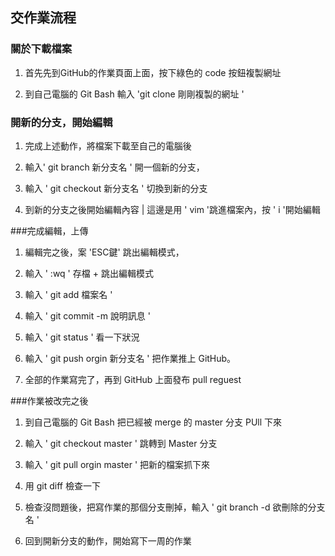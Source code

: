 ## 交作業流程
  
### 關於下載檔案
  
1. 首先先到GitHub的作業頁面上面，按下綠色的 code 按鈕複製網址
  
2. 到自己電腦的 Git Bash 輸入 'git clone 剛剛複製的網址 '
  
### 開新的分支，開始編輯
  
1. 完成上述動作，將檔案下載至自己的電腦後
  
2. 輸入' git branch 新分支名 ' 開一個新的分支，
  
3. 輸入 ' git checkout 新分支名 ' 切換到新的分支
  
4. 到新的分支之後開始編輯內容 | 這邊是用 ' vim '跳進檔案內，按 ' i '開始編輯
  
###完成編輯，上傳
  
1. 編輯完之後，案 'ESC鍵' 跳出編輯模式，
  
2. 輸入 ' :wq ' 存檔 + 跳出編輯模式
  
3. 輸入 ' git add 檔案名 '
  
4. 輸入 ' git  commit -m 說明訊息 '
  
5. 輸入 ' git status ' 看一下狀況
  
6. 輸入 ' git push orgin 新分支名 ' 把作業推上 GitHub。
  
7. 全部的作業寫完了，再到 GitHub 上面發布 pull reguest
  
###作業被改完之後
  
1. 到自己電腦的 Git Bash 把已經被 merge 的 master 分支  PUll 下來
  
2. 輸入 ' git checkout master ' 跳轉到 Master 分支
  
3. 輸入 ' git pull orgin master ' 把新的檔案抓下來
  
4. 用 git diff 檢查一下
  
5. 檢查沒問題後，把寫作業的那個分支刪掉，輸入 ' git branch -d 欲刪除的分支名 '
  
6. 回到開新分支的動作，開始寫下一周的作業
  


